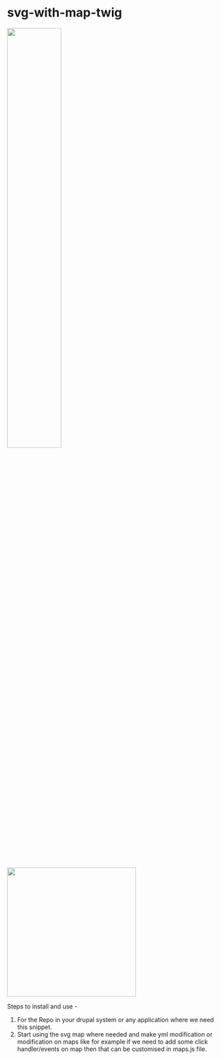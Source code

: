 # svg-with-map-twig

<img src="https://user-images.githubusercontent.com/10940743/176994407-856f025a-51e1-4628-aec7-1410db64b168.png" width="50%"/> <img src="https://user-images.githubusercontent.com/10940743/176993934-320cfe26-944b-42df-b2f9-9ab04ce95810.svg" width="300px" />


Steps to install and use - 

1) For the Repo in your drupal system or any application where we need this snippet.
2) Start using the svg map where needed and make yml modification or modification on maps like for example if we need to add some click handler/events on
map then that can be customised in maps.js file.
